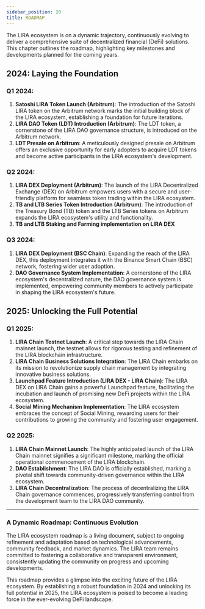 ```yaml
---
sidebar_position: 20
title: ROADMAP
---
```


The LIRA ecosystem is on a dynamic trajectory, continuously evolving to deliver a comprehensive suite of decentralized financial (DeFi) solutions. This chapter outlines the roadmap, highlighting key milestones and developments planned for the coming years.

## 2024: Laying the Foundation

### Q1 2024:

1. **Satoshi LIRA Token Launch (Arbitrum)**: The introduction of the Satoshi LIRA token on the Arbitrum network marks the initial building block of the LIRA ecosystem, establishing a foundation for future iterations.
2. **LIRA DAO Token (LDT) Introduction (Arbitrum)**: The LDT token, a cornerstone of the LIRA DAO governance structure, is introduced on the Arbitrum network.
3. **LDT Presale on Arbitrum**: A meticulously designed presale on Arbitrum offers an exclusive opportunity for early adopters to acquire LDT tokens and become active participants in the LIRA ecosystem's development.

### Q2 2024:

1. **LIRA DEX Deployment (Arbitrum)**: The launch of the LIRA Decentralized Exchange (DEX) on Arbitrum empowers users with a secure and user-friendly platform for seamless token trading within the LIRA ecosystem.
2. **TB and LTB Series Token Introduction (Arbitrum)**: The introduction of the Treasury Bond (TB) token and the LTB Series tokens on Arbitrum expands the LIRA ecosystem's utility and functionality.
3. **TB and LTB Staking and Farming implementation on LIRA DEX**

### Q3 2024:

1. **LIRA DEX Deployment (BSC Chain)**: Expanding the reach of the LIRA DEX, this deployment integrates it with the Binance Smart Chain (BSC) network, fostering wider user adoption.
2. **DAO Governance System Implementation**: A cornerstone of the LIRA ecosystem's decentralized nature, the DAO governance system is implemented, empowering community members to actively participate in shaping the LIRA ecosystem's future.



## 2025: Unlocking the Full Potential

### Q1 2025:

1. **LIRA Chain Testnet Launch**: A critical step towards the LIRA Chain mainnet launch, the testnet allows for rigorous testing and refinement of the LIRA blockchain infrastructure.
2. **LIRA Chain Business Solutions Integration**: The LIRA Chain embarks on its mission to revolutionize supply chain management by integrating innovative business solutions.
3. **Launchpad Feature Introduction (LIRA DEX - LIRA Chain)**: The LIRA DEX on LIRA Chain gains a powerful Launchpad feature, facilitating the incubation and launch of promising new DeFi projects within the LIRA ecosystem.
4. **Social Mining Mechanism Implementation**: The LIRA ecosystem embraces the concept of Social Mining, rewarding users for their contributions to growing the community and fostering user engagement.

### Q2 2025:

1. **LIRA Chain Mainnet Launch**: The highly anticipated launch of the LIRA Chain mainnet signifies a significant milestone, marking the official operational commencement of the LIRA blockchain.
2. **DAO Establishment**: The LIRA DAO is officially established, marking a pivotal shift towards community-driven governance within the LIRA ecosystem.
3. **LIRA Chain Decentralization**: The process of decentralizing the LIRA Chain governance commences, progressively transferring control from the development team to the LIRA DAO community.

---

### A Dynamic Roadmap: Continuous Evolution
The LIRA ecosystem roadmap is a living document, subject to ongoing refinement and adaptation based on technological advancements, community feedback, and market dynamics. The LIRA team remains committed to fostering a collaborative and transparent environment, consistently updating the community on progress and upcoming developments.

This roadmap provides a glimpse into the exciting future of the LIRA ecosystem. By establishing a robust foundation in 2024 and unlocking its full potential in 2025, the LIRA ecosystem is poised to become a leading force in the ever-evolving DeFi landscape.